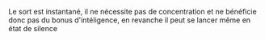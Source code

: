 Le sort est instantané, il ne nécessite pas de concentration et ne bénéficie donc pas du bonus d'intéligence, en revanche il peut se lancer même en état de silence